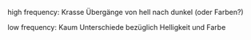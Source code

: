 high frequency: Krasse Übergänge von hell nach dunkel (oder Farben?)

low frequency: Kaum Unterschiede bezüglich Helligkeit und Farbe